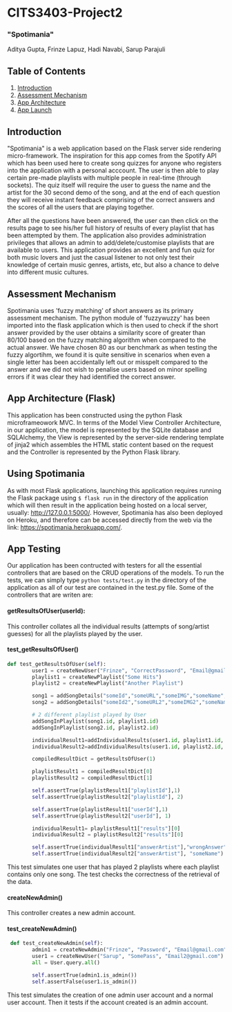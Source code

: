 # CITS3403-Project2
### "Spotimania"
Aditya Gupta, Frinze Lapuz, Hadi Navabi, Sarup Parajuli

## Table of Contents
1. [Introduction](#intro)
2. [Assessment Mechanism](#assMech)
3. [App Architecture](#appArch)
4. [App Launch](#appLaunch)

## Introduction <a name="intro"></a>
"Spotimania" is a web application based on the Flask server side rendering micro-framework.
The inspiration for this app comes from the Spotify API which has been used here to create song quizzes for anyone who registers into the application with a personal acccount. The user is then able to play certain pre-made playlists with multiple people in real-time (through sockets). The quiz itself will require the user to guess the name and the artist for the 30 second demo of the song, and at the end of each question they will receive instant feedback comprising of the correct answers and the scores of all the users that are playing together.

After all the questions have been answered, the user can then click on the results page to see his/her full history of results of every playlist that has been attempted by them. The application also provides administration privileges that allows an admin to add/delete/customise playlists that are available to users. This application provides an excellent and fun quiz for both music lovers and just the casual listener to not only test their knowledge of certain music genres, artists, etc, but also a chance to delve into different music cultures.

## Assessment Mechanism <a name="assMech"></a>
Spotimania uses 'fuzzy matching' of short answers as its primary assessment mechanism. The python module of 'fuzzywuzzy' has been imported into the flask application which is then used to check if the short answer provided by the user obtains a similarity score of greater than 80/100 based on the fuzzy matching algorithm when compared to the actual answer. We have chosen 80 as our benchmark as when testing the fuzzy algortihm, we found it is quite sensitive in scenarios when even a single letter has been accidentally left out or misspelt compared to the answer and we did not wish to penalise users based on minor spelling errors if it was clear they had identified the correct answer.

## App Architecture (Flask) <a name="appArch"></a>
This application has been constructed using the python Flask microframeowork MVC. In terms of the Model View Controller Architecture, in our application, the model is represented by the SQLite database and SQLAlchemy, the View is represented by the server-side rendering template of jinja2 which assembles the HTML static content based on the request and the Controller is represented by the Python Flask library.

## Using Spotimania <a name="appLaunch"></a>
As with most Flask applications, launching this application requires running the Flask package using `$ flask run` in the directory of the application which will then result in the application being hosted on a local server, usually: http://127.0.0.1:5000/. However, Spotimania has also been deployed on Heroku, and therefore can be accessed directly from the web via the link: https://spotimania.herokuapp.com/.

## App Testing
Our application has been contructed with testers for all the essential controllers that are based on the CRUD operations of the models. To run the tests, we can simply type `python tests/test.py` in the directory of the application as all of our test are contained in the test.py file. Some of the controllers that are writen are:
#### getResultsOfUser(userId):
This controller collates all the individual results (attempts of song/artist guesses) for all the playlists played by the user.
#### test_getResultsOfUser()

``` python
def test_getResultsOfUser(self):
        user1 = createNewUser("Frinze", "CorrectPassword", "Email@gmail.com")
        playlist1 = createNewPlaylist("Some Hits")
        playlist2 = createNewPlaylist("Another Playlist")

        song1 = addSongDetails("someId","someURL","someIMG","someName","someArtist","someAlbum")
        song2 = addSongDetails("someId2","someURL2","someIMG2","someName2","someArtist2","someAlbum2")

        # 2 different playlist played by User
        addSongInPlaylist(song1.id, playlist1.id)
        addSongInPlaylist(song2.id, playlist2.id)

        individualResult1=addIndividualResults(user1.id, playlist1.id, song1.id, "wrongAnswer", "wrongAnswer", False, False)
        individualResult2=addIndividualResults(user1.id, playlist2.id, song2.id, "someName", "someArtist", True, True)

        compiledResultDict = getResultsOfUser(1)

        playlistResult1 = compiledResultDict[0]
        playlistResult2 = compiledResultDict[1]

        self.assertTrue(playlistResult1["playlistId"],1)
        self.assertTrue(playlistResult2["playlistId"], 2)

        self.assertTrue(playlistResult1["userId"],1)
        self.assertTrue(playlistResult2["userId"], 1)

        individualResult1= playlistResult1["results"][0]
        individualResult2 = playlistResult2["results"][0]

        self.assertTrue(individualResult1["answerArtist"],"wrongAnswer")
        self.assertTrue(individualResult2["answerArtist"], "someName") 
```
This test simulates one user that has played 2 playlists where each playlist contains only one song. The test checks the correctness of the retrieval of the data.
#### createNewAdmin()
This controller creates a new admin account.
#### test_createNewAdmin()

```python
 def test_createNewAdmin(self):
        admin1 = createNewAdmin("Frinze", "Password", "Email@gmail.com")
        user1 = createNewUser("Sarup", "SomePass", "Email2@gmail.com")
        all = User.query.all()

        self.assertTrue(admin1.is_admin())
        self.assertFalse(user1.is_admin())
```
This test simulates the creation of one admin user account and a normal user account. Then it tests if the account created is an admin account.



